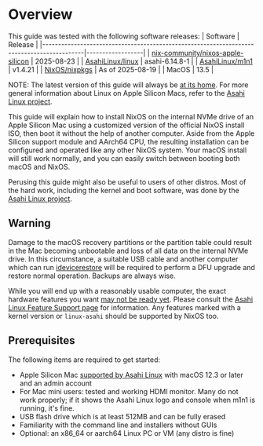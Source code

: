 # Overview

This guide was tested with the following software releases:
| Software                                                                                  | Release          |
|-------------------------------------------------------------------------------------------|------------------|
| [nix-community/nixos-apple-silicon](https://github.com/nix-community/nixos-apple-silicon) | 2025-08-23       |
| [AsahiLinux/linux](https://github.com/AsahiLinux/linux)                                   | asahi-6.14.8-1   |
| [AsahiLinux/m1n1](https://github.com/AsahiLinux/m1n1)                                     | v1.4.21          |
| [NixOS/nixpkgs](https://github.com/NixOS/nixpkgs)                                         | As of 2025-08-19 |
| MacOS                                                                                     | 13.5             |

NOTE: The latest version of this guide will always be [at its home](https://github.com/nix-community/nixos-apple-silicon/blob/main/docs/uefi-standalone.md). For more general information about Linux on Apple Silicon Macs, refer to the [Asahi Linux project](https://asahilinux.org/).

This guide will explain how to install NixOS on the internal NVMe drive of an Apple Silicon Mac using a customized version of the official NixOS install ISO, then boot it without the help of another computer. Aside from the Apple Silicon support module and AArch64 CPU, the resulting installation can be configured and operated like any other NixOS system. Your macOS install will still work normally, and you can easily switch between booting both macOS and NixOS.

Perusing this guide might also be useful to users of other distros. Most of the hard work, including the kernel and boot software, was done by the [Asahi Linux project](https://asahilinux.org/).

## Warning

Damage to the macOS recovery partitions or the partition table could result in the Mac becoming unbootable and loss of all data on the internal NVMe drive. In this circumstance, a suitable USB cable and another computer which can run [idevicerestore](https://github.com/libimobiledevice/idevicerestore) will be required to perform a DFU upgrade and restore normal operation. Backups are always wise.

While you will end up with a reasonably usable computer, the exact hardware features you want [may not be ready yet](https://github.com/AsahiLinux/docs/wiki/%22When-will-Asahi-Linux-be-done%3F%22). Please consult the [Asahi Linux Feature Support page](https://github.com/AsahiLinux/docs/wiki/Feature-Support) for information. Any features marked with a kernel version or `linux-asahi` should be supported by NixOS too.

## Prerequisites

The following items are required to get started:

* Apple Silicon Mac [supported by Asahi Linux](https://github.com/AsahiLinux/docs/wiki/Feature-Support#table-of-contents) with macOS 12.3 or later and an admin account
* For Mac mini users: tested and working HDMI monitor. Many do not work properly; if it shows the Asahi Linux logo and console when m1n1 is running, it's fine.
* USB flash drive which is at least 512MB and can be fully erased
* Familiarity with the command line and installers without GUIs
* Optional: an x86_64 or aarch64 Linux PC or VM (any distro is fine)
